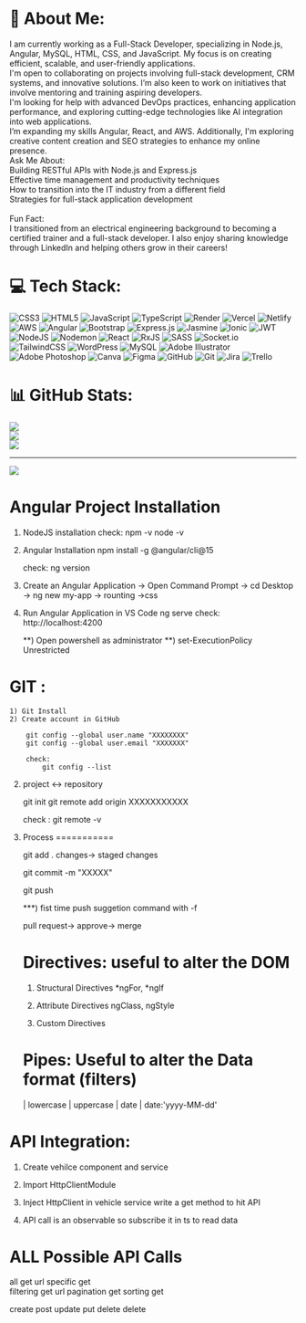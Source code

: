 # 💫 About Me:
I am currently working as a Full-Stack Developer, specializing in Node.js, Angular, MySQL, HTML, CSS, and JavaScript. My focus is on creating efficient, scalable, and user-friendly applications.<br>I'm open to collaborating on projects involving full-stack development, CRM systems, and innovative solutions. I’m also keen to work on initiatives that involve mentoring and training aspiring developers.<br>I'm looking for help with advanced DevOps practices, enhancing application performance, and exploring cutting-edge technologies like AI integration into web applications.<br>I’m expanding my skills Angular, React, and AWS. Additionally, I'm exploring creative content creation and SEO strategies to enhance my online presence.<br>Ask Me About:<br>Building RESTful APIs with Node.js and Express.js<br>Effective time management and productivity techniques<br>How to transition into the IT industry from a different field<br>Strategies for full-stack application development<br><br>Fun Fact:<br>I transitioned from an electrical engineering background to becoming a certified trainer and a full-stack developer. I also enjoy sharing knowledge through LinkedIn and helping others grow in their careers!


# 💻 Tech Stack:
![CSS3](https://img.shields.io/badge/css3-%231572B6.svg?style=for-the-badge&logo=css3&logoColor=white) ![HTML5](https://img.shields.io/badge/html5-%23E34F26.svg?style=for-the-badge&logo=html5&logoColor=white) ![JavaScript](https://img.shields.io/badge/javascript-%23323330.svg?style=for-the-badge&logo=javascript&logoColor=%23F7DF1E) ![TypeScript](https://img.shields.io/badge/typescript-%23007ACC.svg?style=for-the-badge&logo=typescript&logoColor=white) ![Render](https://img.shields.io/badge/Render-%46E3B7.svg?style=for-the-badge&logo=render&logoColor=white) ![Vercel](https://img.shields.io/badge/vercel-%23000000.svg?style=for-the-badge&logo=vercel&logoColor=white) ![Netlify](https://img.shields.io/badge/netlify-%23000000.svg?style=for-the-badge&logo=netlify&logoColor=#00C7B7) ![AWS](https://img.shields.io/badge/AWS-%23FF9900.svg?style=for-the-badge&logo=amazon-aws&logoColor=white) ![Angular](https://img.shields.io/badge/angular-%23DD0031.svg?style=for-the-badge&logo=angular&logoColor=white) ![Bootstrap](https://img.shields.io/badge/bootstrap-%238511FA.svg?style=for-the-badge&logo=bootstrap&logoColor=white) ![Express.js](https://img.shields.io/badge/express.js-%23404d59.svg?style=for-the-badge&logo=express&logoColor=%2361DAFB) ![Jasmine](https://img.shields.io/badge/jasmine-%238A4182.svg?style=for-the-badge&logo=jasmine&logoColor=white) ![Ionic](https://img.shields.io/badge/Ionic-%233880FF.svg?style=for-the-badge&logo=Ionic&logoColor=white) ![JWT](https://img.shields.io/badge/JWT-black?style=for-the-badge&logo=JSON%20web%20tokens) ![NodeJS](https://img.shields.io/badge/node.js-6DA55F?style=for-the-badge&logo=node.js&logoColor=white) ![Nodemon](https://img.shields.io/badge/NODEMON-%23323330.svg?style=for-the-badge&logo=nodemon&logoColor=%BBDEAD) ![React](https://img.shields.io/badge/react-%2320232a.svg?style=for-the-badge&logo=react&logoColor=%2361DAFB) ![RxJS](https://img.shields.io/badge/rxjs-%23B7178C.svg?style=for-the-badge&logo=reactivex&logoColor=white) ![SASS](https://img.shields.io/badge/SASS-hotpink.svg?style=for-the-badge&logo=SASS&logoColor=white) ![Socket.io](https://img.shields.io/badge/Socket.io-black?style=for-the-badge&logo=socket.io&badgeColor=010101) ![TailwindCSS](https://img.shields.io/badge/tailwindcss-%2338B2AC.svg?style=for-the-badge&logo=tailwind-css&logoColor=white) ![WordPress](https://img.shields.io/badge/WordPress-%23117AC9.svg?style=for-the-badge&logo=WordPress&logoColor=white) ![MySQL](https://img.shields.io/badge/mysql-4479A1.svg?style=for-the-badge&logo=mysql&logoColor=white) ![Adobe Illustrator](https://img.shields.io/badge/adobe%20illustrator-%23FF9A00.svg?style=for-the-badge&logo=adobe%20illustrator&logoColor=white) ![Adobe Photoshop](https://img.shields.io/badge/adobe%20photoshop-%2331A8FF.svg?style=for-the-badge&logo=adobe%20photoshop&logoColor=white) ![Canva](https://img.shields.io/badge/Canva-%2300C4CC.svg?style=for-the-badge&logo=Canva&logoColor=white) ![Figma](https://img.shields.io/badge/figma-%23F24E1E.svg?style=for-the-badge&logo=figma&logoColor=white) ![GitHub](https://img.shields.io/badge/github-%23121011.svg?style=for-the-badge&logo=github&logoColor=white) ![Git](https://img.shields.io/badge/git-%23F05033.svg?style=for-the-badge&logo=git&logoColor=white) ![Jira](https://img.shields.io/badge/jira-%230A0FFF.svg?style=for-the-badge&logo=jira&logoColor=white) ![Trello](https://img.shields.io/badge/Trello-%23026AA7.svg?style=for-the-badge&logo=Trello&logoColor=white)
# 📊 GitHub Stats:
![](https://github-readme-stats.vercel.app/api?username=Dinesh-Uyyala&theme=dark&hide_border=true&include_all_commits=false&count_private=false)<br/>
![](https://github-readme-streak-stats.herokuapp.com/?user=Dinesh-Uyyala&theme=dark&hide_border=true)<br/>
![](https://github-readme-stats.vercel.app/api/top-langs/?username=Dinesh-Uyyala&theme=dark&hide_border=true&include_all_commits=false&count_private=false&layout=compact)

---
[![](https://visitcount.itsvg.in/api?id=Dinesh-Uyyala&icon=0&color=0)](https://visitcount.itsvg.in)

<!-- Proudly created with GPRM ( https://gprm.itsvg.in ) -->


Angular Project Installation
============================

1) NodeJS installation
    check: npm -v
           node -v

2) Angular Installation
    npm install -g @angular/cli@15

    check: ng version

3) Create an Angular Application
    -> Open Command Prompt
    -> cd Desktop
    -> ng new my-app
            -> rounting
            ->css

4) Run Angular Application in VS Code
    ng serve
    check: http://localhost:4200

    **) Open powershell as administrator
    **) set-ExecutionPolicy Unrestricted

    


GIT :
=====
    1) Git Install
    2) Create account in GitHub

        git config --global user.name "XXXXXXXX"
        git config --global user.email "XXXXXXX"

        check:
            git config --list

2) project <-> repository

    git init
    git remote add origin XXXXXXXXXXX

    check : git remote -v    

3) Process
===========

    git add .
    changes-> staged changes

    git commit -m "XXXXX"

    git push

    ***) fist time push suggetion command with -f

    pull request-> approve-> merge








    Directives: useful to alter the DOM
    ==========

    1) Structural Directives
        *ngFor, *ngIf

    2) Attribute Directives
        ngClass, ngStyle

    3) Custom Directives


    Pipes:  Useful to alter the Data format (filters)
    ======

    | lowercase
    | uppercase
    | date
    | date:'yyyy-MM-dd'

    
API Integration:
================

1) Create vehilce component and service

2) Import HttpClientModule

3) Inject HttpClient in vehicle service
   write a get method to hit API

4) API call is an observable so
   subscribe it in ts to read data



ALL Possible API Calls
======================

all             get                 url
specific        get                 
filtering       get                 url
pagination      get
sorting         get

create          post
update          put
delete          delete
